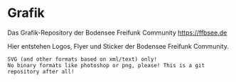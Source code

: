# Grafik
Das Grafik-Repository der Bodensee Freifunk Community https://ffbsee.de

Hier entstehen Logos, Flyer und Sticker der Bodensee Freifunk Community.


```
SVG (and other formats based on xml/text) only!
No binary formats like photoshop or png, please! This is a git repository after all!

```
